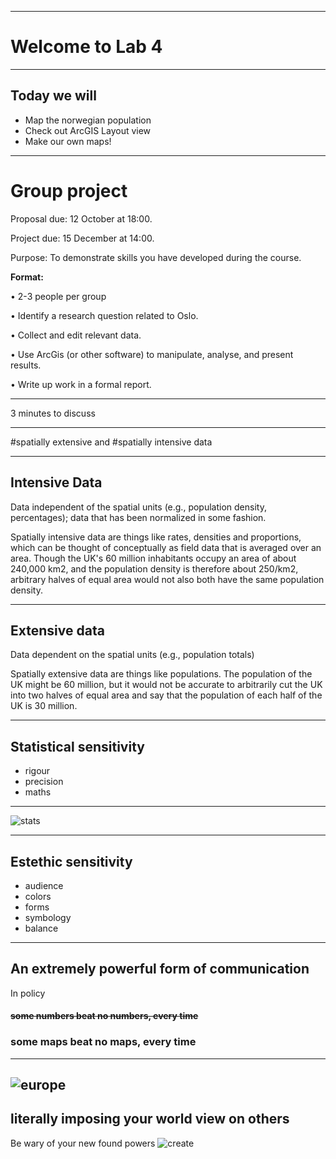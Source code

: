 


---

# Welcome to Lab 4

---

## Today we will


* Map the norwegian population
* Check out ArcGIS Layout view
* Make our own maps!
 
---
# Group project
Proposal due: 12 October at 18:00.

Project due: 15 December at 14:00.

Purpose: To demonstrate skills you have developed during the course.

__Format:__

• 2-3 people per group

• Identify a research question related to Oslo.

• Collect and edit relevant data.

• Use ArcGis (or other software) to manipulate, analyse, and present results.

• Write up work in a formal report. 

---

3 minutes to discuss

---

#spatially extensive
and 
#spatially intensive
data

---

## Intensive Data
Data independent of the spatial units (e.g., population density, percentages); data that has been normalized in some fashion.

Spatially intensive data are things like rates, densities and proportions, which can be thought of conceptually as field data that is averaged over an area. Though the UK's 60 million inhabitants occupy an area of about 240,000 km2, and the population density is therefore about 250/km2, arbitrary halves of equal area would not also both have the same population density.


---

## Extensive data

Data dependent on the spatial units (e.g., population totals)

Spatially extensive data are things like populations. The population of the UK might be 60 million, but it would not be accurate to arbitrarily cut the UK into two halves of equal area and say that the population of each half of the UK is 30 million.

---
## Statistical sensitivity

* rigour
* precision
* maths

---

![stats](http://i.giphy.com/l0HlJIp1dIZzimEBq.gif)

---

## Estethic sensitivity

* audience
* colors
* forms
* symbology
* balance


---
An extremely powerful form of communication
---
In policy
#### ~~some numbers beat no numbers, every time~~
### some maps beat no maps, every time

---

![europe](http://i.giphy.com/EMN1oJmbe5uWA.gif)
---
literally imposing your world view on others
---

Be wary of your new found powers
![create](http://i.giphy.com/xTiTnMj5s7bNlgvZg4.gif)

